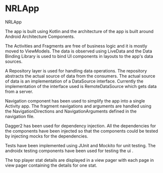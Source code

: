 # NRLApp
NRLApp

The app is built using Kotlin and the architecture of the app is built around Android Architecture Components.

The Activities and Fragments are free of business logic and it is mostly moved to ViewModels. The data is observed using LiveData and the Data Binding Library is used to bind UI components in layouts to the app's data sources.

A Repository layer is used for handling data operations. The repository abstracts the actual source of data from the consumers. The actual source of data is an implementation of a DataSource interface. Currently the implementation of the interface used is RemoteDataSource which gets data from a server.

Navigation component has been used to simplify the app into a single Activity app. The fragment navigations and arguments are handled using the NavigationDirections and NavigationArguments defined in the navigation file.

Dagger2 has been used for dependency injection. All the dependencies for the components have been injected so that the components could be tested by injecting mocks for the dependencies.

Tests have been implemented using JUnit and Mockito for unit testing. The androidx testing components have been used for testing the ui .

The top player stat details are displayed in a view pager with each page in view pager containing the details for one stat.
